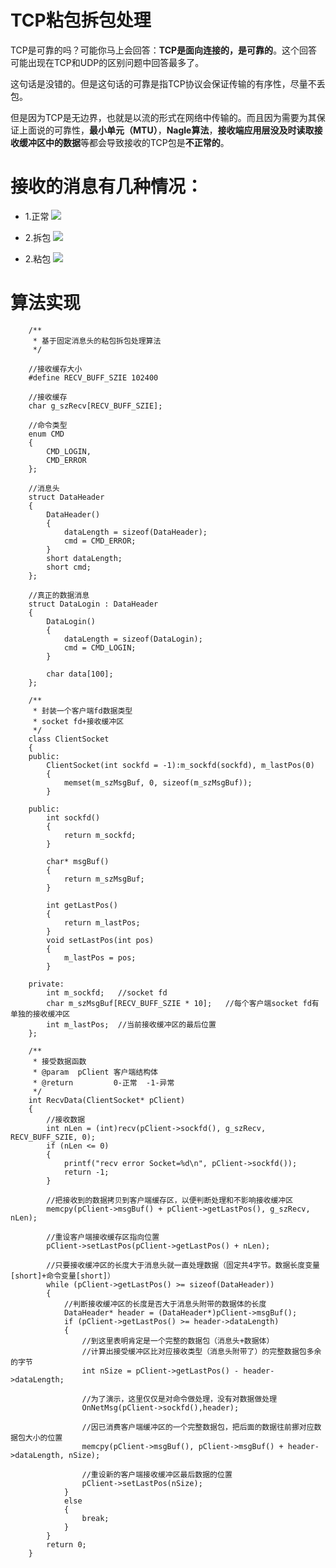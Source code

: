 # TCP粘包拆包处理
TCP是可靠的吗？可能你马上会回答：**TCP是面向连接的，是可靠的**。这个回答可能出现在TCP和UDP的区别问题中回答最多了。

这句话是没错的。但是这句话的可靠是指TCP协议会保证传输的有序性，尽量不丢包。

但是因为TCP是无边界，也就是以流的形式在网络中传输的。而且因为需要为其保证上面说的可靠性，**最小单元（MTU）**，**Nagle算法**，**接收端应用层没及时读取接收缓冲区中的数据**等都会导致接收的TCP包是**不正常的**。

# 接收的消息有几种情况：
- 1.正常
![](https://i.imgur.com/pXUap0f.png)

- 2.拆包
![](https://i.imgur.com/HKJgUo7.png)

- 2.粘包
![](https://i.imgur.com/x2rtYfN.png)


# 算法实现

		/**
		 * 基于固定消息头的粘包拆包处理算法
		 */
		
		//接收缓存大小
		#define RECV_BUFF_SZIE 102400
		
		//接收缓存
		char g_szRecv[RECV_BUFF_SZIE];
		
		//命令类型
		enum CMD
		{
			CMD_LOGIN,
			CMD_ERROR
		};

		//消息头
		struct DataHeader
		{
			DataHeader()
			{
				dataLength = sizeof(DataHeader);
				cmd = CMD_ERROR;
			}
			short dataLength;
			short cmd;
		};
		
		//真正的数据消息
		struct DataLogin : DataHeader
		{
			DataLogin()
			{
				dataLength = sizeof(DataLogin);
				cmd = CMD_LOGIN;
			}
		
			char data[100];
		};
		
		/**
		 * 封装一个客户端fd数据类型
		 * socket fd+接收缓冲区
		 */
		class ClientSocket 
		{
		public:
			ClientSocket(int sockfd = -1):m_sockfd(sockfd), m_lastPos(0)
			{
				memset(m_szMsgBuf, 0, sizeof(m_szMsgBuf));
			}
		
		public:
			int sockfd()
			{
				return m_sockfd;
			}
		
			char* msgBuf()
			{
				return m_szMsgBuf;
			}
		
			int getLastPos()
			{
				return m_lastPos;
			}
			void setLastPos(int pos)
			{
				m_lastPos = pos;
			}
		
		private:
			int m_sockfd;	//socket fd
			char m_szMsgBuf[RECV_BUFF_SZIE * 10];	//每个客户端socket fd有单独的接收缓冲区
			int m_lastPos;	//当前接收缓冲区的最后位置
		};
		
		/**
		 * 接受数据函数
		 * @param  pClient 客户端结构体
		 * @return         0-正常  -1-异常
		 */
		int RecvData(ClientSocket* pClient)
		{
			//接收数据
			int nLen = (int)recv(pClient->sockfd(), g_szRecv, RECV_BUFF_SZIE, 0);
			if (nLen <= 0)
			{
				printf("recv error Socket=%d\n", pClient->sockfd());
				return -1;
			}
		
			//把接收到的数据拷贝到客户端缓存区，以便判断处理和不影响接收缓冲区
			memcpy(pClient->msgBuf() + pClient->getLastPos(), g_szRecv, nLen);
		
			//重设客户端接收缓存区指向位置
			pClient->setLastPos(pClient->getLastPos() + nLen);
		
			//只要接收缓冲区的长度大于消息头就一直处理数据（固定共4字节。数据长度变量[short]+命令变量[short]）
			while (pClient->getLastPos() >= sizeof(DataHeader))
			{
				//判断接收缓冲区的长度是否大于消息头附带的数据体的长度
				DataHeader* header = (DataHeader*)pClient->msgBuf();
				if (pClient->getLastPos() >= header->dataLength)
				{
					//到这里表明肯定是一个完整的数据包（消息头+数据体）
					//计算出接受缓冲区比对应接收类型（消息头附带了）的完整数据包多余的字节
					int nSize = pClient->getLastPos() - header->dataLength;
		
					//为了演示，这里仅仅是对命令做处理，没有对数据做处理
					OnNetMsg(pClient->sockfd(),header);
		
					//因已消费客户端缓冲区的一个完整数据包，把后面的数据往前挪对应数据包大小的位置
					memcpy(pClient->msgBuf(), pClient->msgBuf() + header->dataLength, nSize);
		
					//重设新的客户端接收缓冲区最后数据的位置
					pClient->setLastPos(nSize);
				}
				else 
				{
					break;
				}
			}
			return 0;
		}